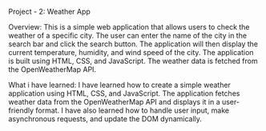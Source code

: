 Project - 2: Weather App

Overview:
This is a simple web application that allows users to check the weather of a specific city. The user can enter the name of the city in the search bar and click the search button. The application will then display the current temperature, humidity, and wind speed of the city. The application is built using HTML, CSS, and JavaScript. The weather data is fetched from the OpenWeatherMap API.


What i have learned:
I have learned how to create a simple weather application using HTML, CSS, and JavaScript. The application fetches weather data from the OpenWeatherMap API and displays it in a user-friendly format. I have also learned how to handle user input, make asynchronous requests, and update the DOM dynamically.